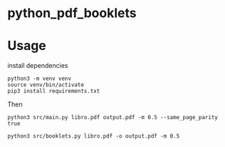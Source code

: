 # python_pdf_booklets


# Usage

install dependencies

    python3 -m venv venv
    source venv/bin/activate
    pip3 install requirements.txt

Then 

    python3 src/main.py libro.pdf output.pdf -m 0.5 --same_page_parity true

    python3 src/booklets.py libro.pdf -o output.pdf -m 0.5
